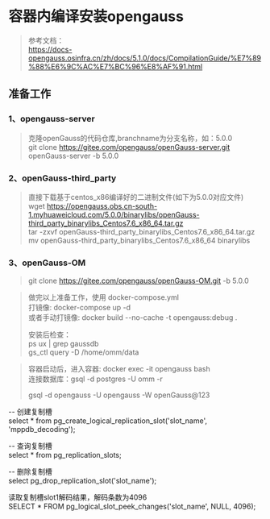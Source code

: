 # 容器内编译安装opengauss

> 参考文档：   
> https://docs-opengauss.osinfra.cn/zh/docs/5.1.0/docs/CompilationGuide/%E7%89%88%E6%9C%AC%E7%BC%96%E8%AF%91.html


## 准备工作

### 1、opengauss-server
> 克隆openGauss的代码仓库,branchname为分支名称，如：5.0.0    
> git clone https://gitee.com/opengauss/openGauss-server.git openGauss-server -b 5.0.0   

### 2、openGauss-third_party
> 直接下载基于centos_x86编译好的二进制文件(如下为5.0.0对应文件)    
> wget https://opengauss.obs.cn-south-1.myhuaweicloud.com/5.0.0/binarylibs/openGauss-third_party_binarylibs_Centos7.6_x86_64.tar.gz     
> tar -zxvf openGauss-third_party_binarylibs_Centos7.6_x86_64.tar.gz    
> mv openGauss-third_party_binarylibs_Centos7.6_x86_64 binarylibs    

### 3、openGauss-OM
> git clone https://gitee.com/opengauss/openGauss-OM.git -b 5.0.0


> 做完以上准备工作，使用 docker-compose.yml   
> 打镜像: docker-compose up -d     
> 或者手动打镜像: docker build --no-cache -t opengauss:debug .
> 
> 安装后检查：    
> ps ux | grep gaussdb    
> gs_ctl query -D /home/omm/data      

> 容器启动后，进入容器: docker exec -it opengauss bash        
> 连接数据库：gsql -d postgres -U omm -r   
>  
> gsql -d opengauss -U opengauss -W openGauss@123

-- 创建复制槽   
select * from pg_create_logical_replication_slot('slot_name', 'mppdb_decoding');

-- 查询复制槽   
select * from pg_replication_slots;

-- 删除复制槽   
select pg_drop_replication_slot('slot_name');

读取复制槽slot1解码结果，解码条数为4096   
SELECT * FROM pg_logical_slot_peek_changes('slot_name', NULL, 4096);
